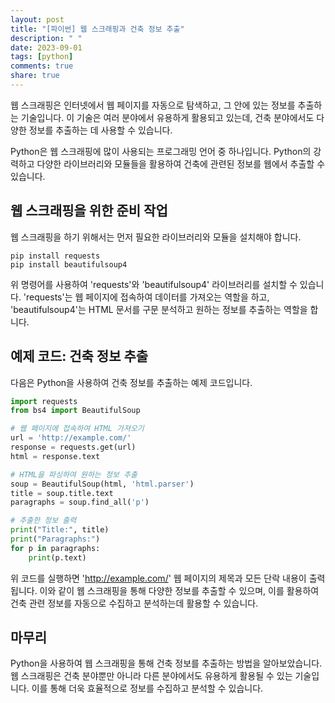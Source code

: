 ```yaml
---
layout: post
title: "[파이썬] 웹 스크래핑과 건축 정보 추출"
description: " "
date: 2023-09-01
tags: [python]
comments: true
share: true
---
```


웹 스크래핑은 인터넷에서 웹 페이지를 자동으로 탐색하고, 그 안에 있는 정보를 추출하는 기술입니다. 이 기술은 여러 분야에서 유용하게 활용되고 있는데, 건축 분야에서도 다양한 정보를 추출하는 데 사용할 수 있습니다.

Python은 웹 스크래핑에 많이 사용되는 프로그래밍 언어 중 하나입니다. Python의 강력하고 다양한 라이브러리와 모듈들을 활용하여 건축에 관련된 정보를 웹에서 추출할 수 있습니다. 

## 웹 스크래핑을 위한 준비 작업

웹 스크래핑을 하기 위해서는 먼저 필요한 라이브러리와 모듈을 설치해야 합니다. 

```
pip install requests
pip install beautifulsoup4
```

위 명령어를 사용하여 'requests'와 'beautifulsoup4' 라이브러리를 설치할 수 있습니다. 'requests'는 웹 페이지에 접속하여 데이터를 가져오는 역할을 하고, 'beautifulsoup4'는 HTML 문서를 구문 분석하고 원하는 정보를 추출하는 역할을 합니다.

## 예제 코드: 건축 정보 추출

다음은 Python을 사용하여 건축 정보를 추출하는 예제 코드입니다.

```python
import requests
from bs4 import BeautifulSoup

# 웹 페이지에 접속하여 HTML 가져오기
url = 'http://example.com/'
response = requests.get(url)
html = response.text

# HTML을 파싱하여 원하는 정보 추출
soup = BeautifulSoup(html, 'html.parser')
title = soup.title.text
paragraphs = soup.find_all('p')

# 추출한 정보 출력
print("Title:", title)
print("Paragraphs:")
for p in paragraphs:
    print(p.text)
```

위 코드를 실행하면 'http://example.com/' 웹 페이지의 제목과 모든 단락 내용이 출력됩니다. 이와 같이 웹 스크래핑을 통해 다양한 정보를 추출할 수 있으며, 이를 활용하여 건축 관련 정보를 자동으로 수집하고 분석하는데 활용할 수 있습니다.

## 마무리

Python을 사용하여 웹 스크래핑을 통해 건축 정보를 추출하는 방법을 알아보았습니다. 웹 스크래핑은 건축 분야뿐만 아니라 다른 분야에서도 유용하게 활용될 수 있는 기술입니다. 이를 통해 더욱 효율적으로 정보를 수집하고 분석할 수 있습니다.